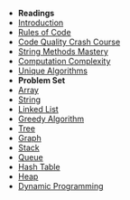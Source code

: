 <!-- TODO: Complete with your own sidebar structure and enable sidebar in index.html - or delete this file. -->
- **Readings**
- [Introduction](README.md "Introduction - kunjiajia")
- [Rules of Code](rules-of-code.md "Rules of Code - kunjiajia")
- [Code Quality Crash Course](12-tricks-to-improve-code-quality.md "Code Quality Tricks - kunjiajia")
- [String Methods Mastery](string-methods-mastery.md "String Methods Mastery - kunjiajia")
- [Computation Complexity](computational-complexity.md "Computation Complexity - kunjiajia")
- [Unique Algorithms](unique-algo.md "Unique Algorithms - kunjiajia")
- **Problem Set**
- [Array](array.md "Array - kunjiajia")
- [String](string.md "String - kunjiajia")
- [Linked List](linked-list.md "Linked List - kunjiajia")
- [Greedy Algorithm](greedy-algo.md "Greedy Algorithm - kunjiajia")
- [Tree](tree.md "Tree - kunjiajia")
- [Graph](graph.md "Graph  - kunjiajia")
- [Stack](stack.md "Stack  - kunjiajia")
- [Queue](queue.md "Queue  - kunjiajia")
- [Hash Table](hash-table.md "Hash Tables  - kunjiajia")
- [Heap](heap.md "Heap - kunjiajia")
- [Dynamic Programming](dp.md "Dynamic Programming - kunjiajia")
